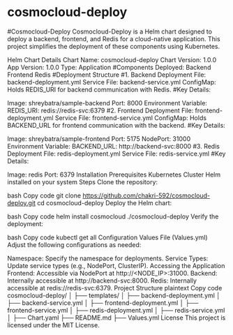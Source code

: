 # cosmocloud-deploy
#Cosmocloud-Deploy
Cosmocloud-Deploy is a Helm chart designed to deploy a backend, frontend, and Redis for a cloud-native application. This project simplifies the deployment of these components using Kubernetes.

Helm Chart Details
Chart Name: cosmocloud-deploy
Chart Version: 1.0.0
App Version: 1.0.0
Type: Application
#Components Deployed:
Backend
Frontend
Redis
#Deployment Structure
#1. Backend
Deployment File: backend-deployment.yml
Service File: backend-service.yml
ConfigMap: Holds REDIS_URI for backend communication with Redis.
#Key Details:

Image: shreybatra/sample-backend
Port: 8000
Environment Variable:
REDIS_URI: redis://redis-svc:6379
#2. Frontend
Deployment File: frontend-deployment.yml
Service File: frontend-service.yml
ConfigMap: Holds BACKEND_URL for frontend communication with the backend.
#Key Details:

Image: shreybatra/sample-frontend
Port: 5175
NodePort: 31000
Environment Variable:
BACKEND_URL: http://backend-svc:8000
#3. Redis
Deployment File: redis-deployment.yml
Service File: redis-service.yml
#Key Details:

Image: redis
Port: 6379
Installation
Prerequisites
Kubernetes Cluster
Helm installed on your system
Steps
Clone the repository:

bash
Copy code
git clone https://github.com/chakri-592/cosmocloud-deploy.git
cd cosmocloud-deploy
Deploy the Helm chart:

bash
Copy code
helm install cosmocloud ./cosmocloud-deploy
Verify the deployment:

bash
Copy code
kubectl get all
Configuration
Values File (Values.yml)
Adjust the following configurations as needed:

Namespace: Specify the namespace for deployments.
Service Types: Update service types (e.g., NodePort, ClusterIP).
Accessing the Application
Frontend: Accessible via NodePort at http://<NODE_IP>:31000.
Backend: Internally accessible at http://backend-svc:8000.
Redis: Internally accessible at redis://redis-svc:6379.
Project Structure
plaintext
Copy code
cosmocloud-deploy/
│
├── templates/
│   ├── backend-deployment.yml
│   ├── backend-service.yml
│   ├── frontend-deployment.yml
│   ├── frontend-service.yml
│   ├── redis-deployment.yml
│   ├── redis-service.yml
│
├── Chart.yaml
├── README.md
├── Values.yml
License
This project is licensed under the MIT License.
